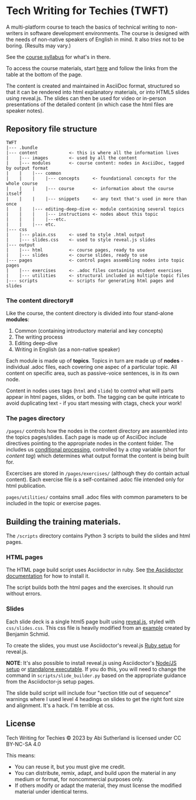 # Tech Writing for Techies (TWFT)

A multi-platform course to teach the basics of technical writing to non-writers in software development environments. The course is designed with the needs of non-native speakers of English in mind. It also _tries_ not to be boring. (Results may vary.)

See the [course syllabus](Syllabus.md) for what's in there.

To access the course materials, start [here](./output/html/00-00-course-overview.html) and follow the links from the table at the bottom of the page.

The content is created and maintained in AsciiDoc format, structured so that it can be rendered into html explanatory materials, or into HTML5 slides using reveal.js. The slides can then be used for video or in-person presentations of the detailed content (in which case the html files are speaker notes).


## Repository file structure

```
TWFT
|--- .bundle
|--- content            <- this is where all the information lives
|    |--- images        <- used by all the content
|    |--- modules       <- course content: nodes in AsciiDoc, tagged by output format
|    |    |--- common
|    |    |    |--- concepts     <- foundational concepts for the whole course
|    |    |    |--- course       <- information about the course itself
|    |    |    |--- snippets     <- any text that's used in more than once 
|    |    |--- editing-deep-dive <- module containing several topics
|    |    |    |--- instructions <- nodes about this topic
|    |    |    |---etc.
|    |    |--- etc.
|--- css
|    |--- plain.css     <- used to style .html output
|    |--- slides.css    <- used to style reveal.js slides
|--- output
|    |--- html          <- course pages, ready to use
|    |--- slides        <- course slides, ready to use
|--- pages              <- control pages assembling nodes into topic pages
|    |--- exercises     <- .adoc files containing student exercises
|    |--- utilities     <- structural included in multiple topic files
|--- scripts            <- scripts for generating html pages and slides
```

### The content directory#

Like the course, the content directory is divided into four stand-alone **modules**:

1. Common (containing introductory material and key concepts)
2. The writing process
3. Editing deep-dive
4. Writing in English (as a non-native speaker)

Each module is made up of **topics**. Topics in turn are made up of **nodes** - individual .adoc files, each covering one aspec of a particular topic. All content on specific area, such as passive-voice sentences, is in its own node.

Content in nodes uses tags (`html` and `slide`) to control what will parts appear in html pages, slides, or both. The tagging can be quite intricate to avoid duplicating text - if you start messing with ctags, check your work!


### The pages directory

`/pages/` controls how the nodes in the content directory are assembled into the topics pages/slides. Each page is made up of AsciiDoc include directives pointing to the appropriate nodes in the content folder. The includes us [conditional processing](https://docs.asciidoctor.org/asciidoc/latest/directives/conditionals/), controlled by a *ctag* variable (short for _content tag_) which determines what output format the content is being built for.

Excercises are stored in `/pages/exercises/` (although they do contain actual content). Each exercise file is a self-contained .adoc file intended only for html publication.

`pages/utilities/` contains small .adoc files with common parameters to be included in the topic or exercise pages.

## Building the training materials.

The `/scripts` directory contains Python 3 scripts to build the slides and html pages.

### HTML pages

The HTML page build script uses Asciidoctor in ruby. See [the Asciidoctor documentation](https://docs.asciidoctor.org) for how to install it.

The script builds both the html pages and the exercises. It should run without errors.

### Slides

Each slide deck is a single html5 page built using [reveal.js](https://revealjs.com/), styled with `css/slides.css`. This css file is heavily modified from an [example](https://github.com/bentolor/java9to13/blob/master/docs/css/presentation.css) created by Benjamin Schmid.

To create the slides, you must use Asciidoctor's reveal.js [Ruby setup](https://docs.asciidoctor.org/reveal.js-converter/latest/setup/ruby-setup/) for reveal.js.

**NOTE**: It's also possible to install reveal.js using Asciidoctor's [Node/JS setup](https://docs.asciidoctor.org/reveal.js-converter/latest/setup/node-js-setup/) or [standalone executable](https://docs.asciidoctor.org/reveal.js-converter/latest/setup/standalone-executable/). If you do this, you will need to change the command in `scripts/slide_builder.py` based on the appropriate guidance from the Asciidoctor-js setup pages.

The slide build script will include four "section title out of sequence" warnings where I used level 4 headings on slides to get the right font size and alignment. It's a hack. I'm terrible at css.

## License

Tech Writing for Techies © 2023 by Abi Sutherland is licensed under CC BY-NC-SA 4.0

This means:
* You can reuse it, but you must give me credit.
* You can distribute, remix, adapt, and build upon the material in any medium or format, for noncommercial purposes only.
* If others modify or adapt the material, they must license the modified material under identical terms.
